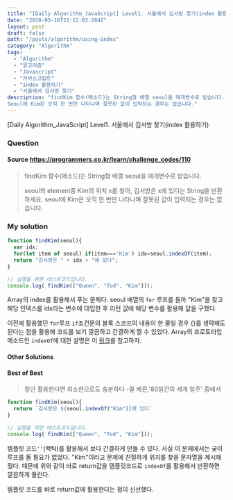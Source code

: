 ```yaml
---
title: "[Daily Algorithm_JavaScript] Level1. 서울에서 김서방 찾기(index 활용하기)"
date: "2018-03-16T22:12:03.284Z"
layout: post
draft: false
path: "/posts/algorithm/using-index"
category: "Algorithm"
tags:
  - "Algorithm"
  - "알고리즘"
  - "Javascript"
  - "자바스크립트"
  - "index 활용하기"
  - "서울에서 김서방 찾기"
description: "findKim 함수(메소드)는 String형 배열 seoul을 매개변수로 받습니다. seoul의 element중 Kim의 위치 x를 찾아, 김서방은 x에 있다는 String을 반환하세요.
Seoul에 Kim은 오직 한 번만 나타나며 잘못된 값이 입력되는 경우는 없습니다."
---
```


[Daily Algorithm_JavaScript] Level1. 서울에서 김서방 찾기(index 활용하기)

### Question

#### Source https://programmers.co.kr/learn/challenge_codes/110

> findKim 함수(메소드)는 String형 배열 seoul을 매개변수로 받습니다.
>
> seoul의 element중 Kim의 위치 x를 찾아, 김서방은 x에 있다는 String을 반환하세요.
> seoul에 Kim은 오직 한 번만 나타나며 잘못된 값이 입력되는 경우는 없습니다.

### My solution

```javascript
function findKim(seoul){
  var idx;
  for(let item of seoul) if(item==='Kim') idx=seoul.indexOf(item);
  return "김서방은 " + idx + "에 있다";
}

// 실행을 위한 테스트코드입니다.
console.log( findKim(["Queen", "Tod", "Kim"]));
```

Array의 index를 활용해서 푸는 문제다. seoul 배열의 ```for``` 루프를 돌아 "Kim"을 찾고 해당 인덱스를 idx라는 변수에 대입한 후 리턴 값에 해당 변수를 활용해 닶을 구했다. 

이전에 활용했던 ```for```루프 ```if```조건문의 블록 스코프의 내용이 한 줄일 경우 {}를 생략해도 된다는 점을 활용해 코드를 보기 깔끔하고 간결하게 짤 수 있었다.  Array의 프로토타입 메소드인 ```indexOf```에 대한 설명은 이 [링크](https://developer.mozilla.org/ko/docs/Web/JavaScript/Reference/Global_Objects/Array/indexOf)를 참고하자.

#### Other Solutions

#### Best of Best

> 잘만 활용한다면 최소한으로도 충분하다 -쥘 베른,'80일간의 세계 일주' 중에서

```javascript
function findKim(seoul){
  return `김서방은 ${seoul.indexOf("Kim")}에 있다`
}

// 실행을 위한 테스트코드입니다.
console.log( findKim(["Queen", "Tod", "Kim"]));
```

템플릿 코드```''```(백틱)를 활용해서 보다 간결하게 만들 수 있다. 사실 이 문제에서는 궂이 루프를 돌 필요가 없었다. "Kim"이라고 문제에 친절하게 위치를 찾을 문자열을 제시해 줬다. 때문에 위와 같이 바로 return값을 템플릿코드로 ```indexOf```를 활용해서 반환하면 깔끔하게 풀린다.

템플릿 코드를 바로 return값에 활용한다는 점이 신선했다.  